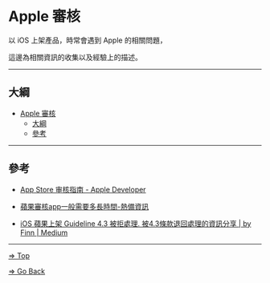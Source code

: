 # Apple 審核

以 iOS 上架產品，時常會遇到 Apple 的相關問題，

這邊為相關資訊的收集以及經驗上的描述。

---

## 大綱

- [Apple 審核](#apple-審核)
  - [大綱](#大綱)
  - [參考](#參考)

---

## 參考

- [App Store 审核指南 - Apple Developer](https://developer.apple.com/cn/app-store/review/guidelines/)

- [蘋果審核app一般需要多長時間-熱備資訊](https://zh-hant.hotbak.net/key/ios%E4%B8%8A%E6%9E%B6%E5%AF%A9%E6%A0%B8%E4%B8%80%E8%88%AC%E8%A6%81%E5%B9%BE%E5%A4%A9.html)

- [iOS 蘋果上架 Guideline 4.3 被拒處理. 被4.3條款退回處理的資訊分享 | by Finn | Medium](https://medium.com/@f40507777/ios-%E8%98%8B%E6%9E%9C%E4%B8%8A%E6%9E%B6-guideline-4-3-%E8%A2%AB%E6%8B%92%E8%99%95%E7%90%86-4feb74f6b912)

---

[=> Top](#apple-審核)

[=> Go Back](../README.md)
